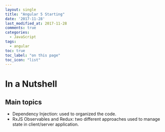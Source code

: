 ```yaml
---
layout: single
title: "Angular 5 Starting"
date: '2017-11-28'
last_modified_at: 2017-11-28
comments: true
categories:
  - JavaScript
tags:
  - angular
toc: true
toc_label: "on this page"
toc_icon: "list"
---
```


# In a Nutshell

## Main topics
- Dependency Injection: used to organized the code.
- RxJS Observables and Redux: two different approaches used to manage state in client/server application.
